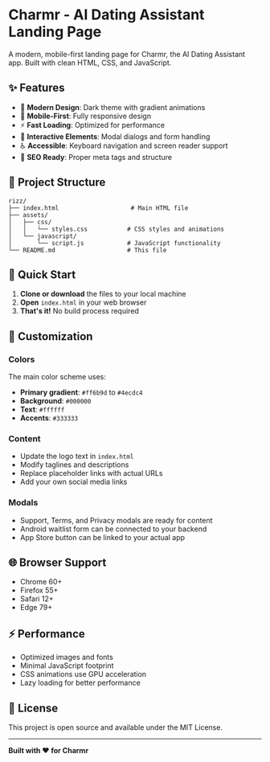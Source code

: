# Charmr - AI Dating Assistant Landing Page

A modern, mobile-first landing page for Charmr, the AI Dating Assistant app. Built with clean HTML, CSS, and JavaScript.

## ✨ Features

- 🎨 **Modern Design**: Dark theme with gradient animations
- 📱 **Mobile-First**: Fully responsive design
- ⚡ **Fast Loading**: Optimized for performance
- 🔧 **Interactive Elements**: Modal dialogs and form handling
- ♿ **Accessible**: Keyboard navigation and screen reader support
- 🎯 **SEO Ready**: Proper meta tags and structure

## 📁 Project Structure

```
rizz/
├── index.html                    # Main HTML file
├── assets/
│   ├── css/
│   │   └── styles.css           # CSS styles and animations
│   └── javascript/
│       └── script.js            # JavaScript functionality
└── README.md                    # This file
```

## 🚀 Quick Start

1. **Clone or download** the files to your local machine
2. **Open** `index.html` in your web browser
3. **That's it!** No build process required

## 🎨 Customization

### Colors

The main color scheme uses:

- **Primary gradient**: `#ff6b9d` to `#4ecdc4`
- **Background**: `#000000`
- **Text**: `#ffffff`
- **Accents**: `#333333`

### Content

- Update the logo text in `index.html`
- Modify taglines and descriptions
- Replace placeholder links with actual URLs
- Add your own social media links

### Modals

- Support, Terms, and Privacy modals are ready for content
- Android waitlist form can be connected to your backend
- App Store button can be linked to your actual app

## 🌐 Browser Support

- Chrome 60+
- Firefox 55+
- Safari 12+
- Edge 79+

## ⚡ Performance

- Optimized images and fonts
- Minimal JavaScript footprint
- CSS animations use GPU acceleration
- Lazy loading for better performance

## 📄 License

This project is open source and available under the MIT License.

---

**Built with ❤️ for Charmr**
